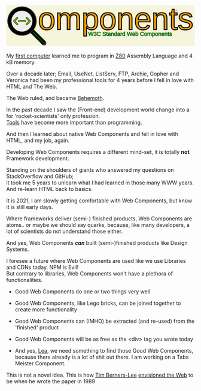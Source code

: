 ![](./qomponents.svg?par1=666)
      
My
<a href="https://en.wikipedia.org/wiki/TRS-80">first computer</a>
learned me to program in [Z80](https://en.wikipedia.org/wiki/Zilog_Z80) Assembly Language and 4 kB memory.

Over a decade later; Email, UseNet, ListServ, FTP, Archie, Gopher and Veronica had been my professional tools for 4 years before I fell in love with HTML and The Web.

The Web ruled, and became [Behemoth](https://en.wikipedia.org/wiki/Behemoth).

In the past decade I saw the (Front-end) development world change into a for
'rocket-scientists' only profession.  
[Tools](https://frontendmasters.com/books/front-end-handbook/2018/tools.html) have become more important
than programming.

And then I learned about native Web Components and fell in love with HTML, and
my job, again.

Developing Web Components requires a different mind-set, it is totally **not** Framework development. 

Standing on the shoulders of giants who answered my questions on StackOverflow and GitHub;  
it took me 5 years to
unlearn what I had learned in those many WWW years. And re-learn HTML back to
basics.

It is 2021, I am slowly getting comfortable with Web Components, but
know it is still early days.

Where frameworks deliver (semi-) finished products, Web Components are
atoms.. or maybe we should say quarks, because, like many developers, a
lot of scientists do not understand those either.

And yes, Web Components *__can__* built (semi-)finished products like
Design Systems.

I foresee a future where Web Components are used like we use Libraries
and CDNs today. NPM is Evil!
<br />But contrary to libraries, Web Components won't have a plethora of
functionalities.

* Good Web Components do one or two things very well

* Good Web Components, like Lego bricks, can be joined together to create more functionality

* Good Web Components can (IMHO) be extracted (and re-used) from the 'finished'
  product

* Good Web Components will be as free as the &lt;div> tag you wrote today

* And yes, [Lea](https://lea.verou.me/2020/09/the-failed-promise-of-web-components/), we need something to find those Good Web Components, <br />because
  there already is a lot of shit out there. I am working on a Tabs
  Meister Component.

      
This is not a novel idea. This is how [Tim Berners-Lee](https://webfoundation.org/docs/2009/10/berners-lee.jpg) [envisioned the Web](https://webfoundation.org/about/vision/history-of-the-web/) to be when he wrote the paper in 1989
      
